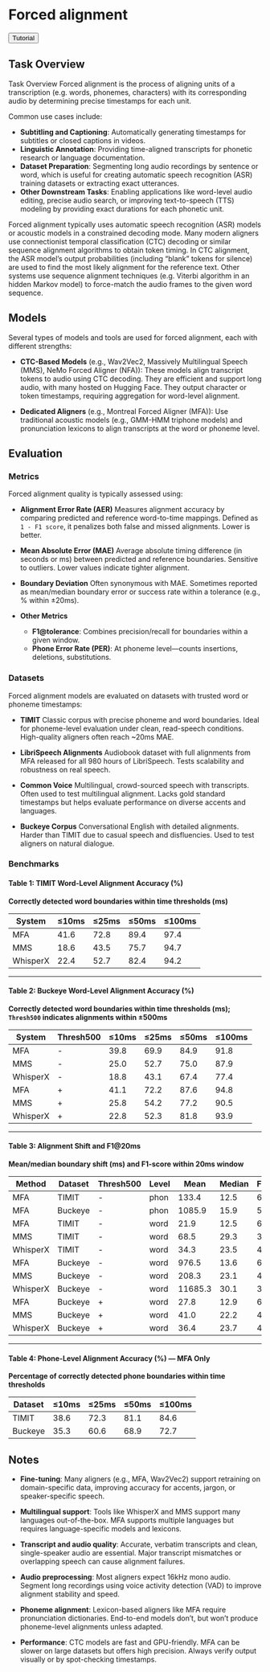 # Forced alignment

<button class="tutorial-button" onclick="window.location.href='https://github.com/sensein/senselab/blob/main/tutorials/audio/forced_alignment.ipynb'">Tutorial</button>

## Task Overview
Task Overview
Forced alignment is the process of aligning units of a transcription (e.g. words, phonemes, characters) with its corresponding audio by determining precise timestamps for each unit​.

Common use cases include:
- **Subtitling and Captioning**: Automatically generating timestamps for subtitles or closed captions in videos​.
- **Linguistic Annotation**: Providing time-aligned transcripts for phonetic research or language documentation​.
- **Dataset Preparation**: Segmenting long audio recordings by sentence or word, which is useful for creating automatic speech recognition (ASR) training datasets or extracting exact utterances​.
- **Other Downstream Tasks**: Enabling applications like word-level audio editing, precise audio search, or improving text-to-speech (TTS) modeling by providing exact durations for each phonetic unit​.

Forced alignment typically uses automatic speech recognition (ASR) models or acoustic models in a constrained decoding mode. Many modern aligners use connectionist temporal classification (CTC) decoding or similar sequence alignment algorithms to obtain token timing. In CTC alignment, the ASR model’s output probabilities (including “blank” tokens for silence) are used to find the most likely alignment for the reference text​. Other systems use sequence alignment techniques (e.g. Viterbi algorithm in an hidden Markov model) to force-match the audio frames to the given word sequence​.

## Models
Several types of models and tools are used for forced alignment, each with different strengths:

- **CTC-Based Models** (e.g., Wav2Vec2, Massively Multilingual Speech (MMS), NeMo Forced Aligner (NFA)): These models align transcript tokens to audio using CTC decoding. They are efficient and support long audio, with many hosted on Hugging Face. They output character or token timestamps, requiring aggregation for word-level alignment.

- **Dedicated Aligners** (e.g., Montreal Forced Aligner (MFA)):
Use traditional acoustic models (e.g., GMM-HMM triphone models) and pronunciation lexicons to align transcripts at the word or phoneme level.

## Evaluation
### Metrics
Forced alignment quality is typically assessed using:

- **Alignment Error Rate (AER)**
  Measures alignment accuracy by comparing predicted and reference word-to-time mappings. Defined as `1 - F1 score`, it penalizes both false and missed alignments. Lower is better.

- **Mean Absolute Error (MAE)**
  Average absolute timing difference (in seconds or ms) between predicted and reference boundaries. Sensitive to outliers. Lower values indicate tighter alignment.

- **Boundary Deviation**
  Often synonymous with MAE. Sometimes reported as mean/median boundary error or success rate within a tolerance (e.g., % within ±20ms).

- **Other Metrics**
  - **F1@tolerance**: Combines precision/recall for boundaries within a given window.
  - **Phone Error Rate (PER)**: At phoneme level—counts insertions, deletions, substitutions.

### Datasets

Forced alignment models are evaluated on datasets with trusted word or phoneme timestamps:

- **TIMIT**
  Classic corpus with precise phoneme and word boundaries. Ideal for phoneme-level evaluation under clean, read-speech conditions. High-quality aligners often reach ~20ms MAE.

- **LibriSpeech Alignments**
  Audiobook dataset with full alignments from MFA released for all 980 hours of LibriSpeech. Tests scalability and robustness on real speech.

- **Common Voice**
  Multilingual, crowd-sourced speech with transcripts. Often used to test multilingual alignment. Lacks gold standard timestamps but helps evaluate performance on diverse accents and languages.

- **Buckeye Corpus**
  Conversational English with detailed alignments. Harder than TIMIT due to casual speech and disfluencies. Used to test aligners on natural dialogue.

### Benchmarks

#### Table 1: TIMIT Word-Level Alignment Accuracy (%)
**Correctly detected word boundaries within time thresholds (ms)**

| System     | ≤10ms | ≤25ms | ≤50ms | ≤100ms |
|------------|-------|--------|--------|---------|
| MFA        | 41.6  | 72.8   | 89.4   | 97.4    |
| MMS        | 18.6  | 43.5   | 75.7   | 94.7    |
| WhisperX   | 22.4  | 52.7   | 82.4   | 94.2    |

---

#### Table 2: Buckeye Word-Level Alignment Accuracy (%)
**Correctly detected word boundaries within time thresholds (ms); `Thresh500` indicates alignments within ±500ms**

| System     | Thresh500 | ≤10ms | ≤25ms | ≤50ms | ≤100ms |
|------------|-----------|--------|--------|--------|---------|
| MFA        | -         | 39.8   | 69.9   | 84.9   | 91.8    |
| MMS        | -         | 25.0   | 52.7   | 75.0   | 87.9    |
| WhisperX   | -         | 18.8   | 43.1   | 67.4   | 77.4    |
| MFA        | +         | 41.1   | 72.2   | 87.6   | 94.8    |
| MMS        | +         | 25.8   | 54.2   | 77.2   | 90.5    |
| WhisperX   | +         | 22.8   | 52.3   | 81.8   | 93.9    |

---

#### Table 3: Alignment Shift and F1@20ms
**Mean/median boundary shift (ms) and F1-score within 20ms window**

| Method     | Dataset  | Thresh500 | Level | Mean   | Median | F1@20 |
|------------|----------|-----------|--------|--------|--------|--------|
| MFA        | TIMIT    | -         | phon   | 133.4  | 12.5   | 66.0   |
| MFA        | Buckeye  | -         | phon   | 1085.9 | 15.9   | 56.2   |
| MFA        | TIMIT    | -         | word   | 21.9   | 12.5   | 65.7   |
| MMS        | TIMIT    | -         | word   | 68.5   | 29.3   | 35.4   |
| WhisperX   | TIMIT    | -         | word   | 34.3   | 23.5   | 43.5   |
| MFA        | Buckeye  | -         | word   | 976.5  | 13.6   | 63.4   |
| MMS        | Buckeye  | -         | word   | 208.3  | 23.1   | 45.0   |
| WhisperX   | Buckeye  | -         | word   | 11685.3| 30.1   | 35.6   |
| MFA        | Buckeye  | +         | word   | 27.8   | 12.9   | 65.4   |
| MMS        | Buckeye  | +         | word   | 41.0   | 22.2   | 46.3   |
| WhisperX   | Buckeye  | +         | word   | 36.4   | 23.7   | 43.3   |

---

#### Table 4: Phone-Level Alignment Accuracy (%) — MFA Only
**Percentage of correctly detected phone boundaries within time thresholds**

| Dataset  | ≤10ms | ≤25ms | ≤50ms | ≤100ms |
|----------|--------|--------|--------|---------|
| TIMIT    | 38.6   | 72.3   | 81.1   | 84.6    |
| Buckeye  | 35.3   | 60.6   | 68.9   | 72.7    |

## Notes

- **Fine-tuning**: Many aligners (e.g., MFA, Wav2Vec2) support retraining on domain-specific data, improving accuracy for accents, jargon, or speaker-specific speech.

- **Multilingual support**: Tools like WhisperX and MMS support many languages out-of-the-box. MFA supports multiple languages but requires language-specific models and lexicons.

- **Transcript and audio quality**: Accurate, verbatim transcripts and clean, single-speaker audio are essential. Major transcript mismatches or overlapping speech can cause alignment failures.

- **Audio preprocessing**: Most aligners expect 16kHz mono audio. Segment long recordings using voice activity detection (VAD) to improve alignment stability and speed.

- **Phoneme alignment**: Lexicon-based aligners like MFA require pronunciation dictionaries. End-to-end models don’t, but won’t produce phoneme-level alignments unless adapted.

- **Performance**: CTC models are fast and GPU-friendly. MFA can be slower on large datasets but offers high precision. Always verify output visually or by spot-checking timestamps.
